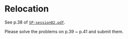 # Relocation

See p.38 of [`SP-session02.pdf`](https://github.com/youngyojun/snu-system-programming/blob/master/QnAs/SP-session02.pdf).

Please solve the problems on p.39 ~ p.41 and submit them.
